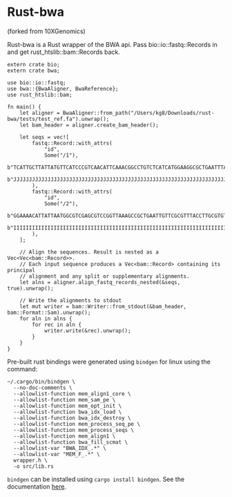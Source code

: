 # Rust-bwa
(forked from 10XGenomics)

Rust-bwa is a Rust wrapper of the BWA api. Pass bio::io::fastq::Records in and get rust_htslib::bam::Records back.

```
extern crate bio;
extern crate bwa;

use bio::io::fastq;
use bwa::{BwaAligner, BwaReference};
use rust_htslib::bam;

fn main() {
    let aligner = BwaAligner::from_path("/Users/kg8/Downloads/rust-bwa/tests/test_ref.fa").unwrap();
    let bam_header = aligner.create_bam_header();

    let seqs = vec![
        fastq::Record::with_attrs(
            "id",
            Some("/1"),
            b"TCATTGCTTATTATGTTCATCCCGTCAACATTCAAACGGCCTGTCTCATCATGGAAGGCGCTGAATTTAC",
            b"JJJJJJJJJJJJJJJJJJJJJJJJJJJJJJJJJJJJJJJJJJJJJJJJJJJJJJJJJJJJJJJJJJJJJJ",
        ),
        fastq::Record::with_attrs(
            "id",
            Some("/2"),
            b"GGAAAACATTATTAATGGCGTCGAGCGTCCGGTTAAAGCCGCTGAATTGTTCGCGTTTACCTTGCGTGTA",
            b"IIIIIIIIIIIIIIIIIIIIIIIIIIIIIIIIIIIIIIIIIIIIIIIIIIIIIIIIIIIIIIIIIIIIII",
        ),
    ];

    // Align the sequences. Result is nested as a Vec<Vec<bam::Record>>.
    // Each input sequence produces a Vec<bam::Record> containing its principal
    // alignment and any split or supplementary alignments.
    let alns = aligner.align_fastq_records_nested(&seqs, true).unwrap();
    
    // Write the alignments to stdout
    let mut writer = bam::Writer::from_stdout(&bam_header, bam::Format::Sam).unwrap();
    for aln in alns {
        for rec in aln {
            writer.write(&rec).unwrap();
        }
    }
}
```

Pre-built rust bindings were generated using `bindgen` for linux using the command:

```
~/.cargo/bin/bindgen \
  --no-doc-comments \
  --allowlist-function mem_align1_core \
  --allowlist-function mem_sam_pe \
  --allowlist-function mem_opt_init \
  --allowlist-function bwa_idx_load \
  --allowlist-function bwa_idx_destroy \
  --allowlist-function mem_process_seq_pe \
  --allowlist-function mem_process_seqs \
  --allowlist-function mem_align1 \
  --allowlist-function bwa_fill_scmat \
  --allowlist-var "BWA_IDX_.*" \
  --allowlist-var "MEM_F_.*" \
  wrapper.h \
  -o src/lib.rs
```

`bindgen` can be installed using `cargo install bindgen`. See the documentation [here](https://rust-lang.github.io/rust-bindgen/command-line-usage.html).
